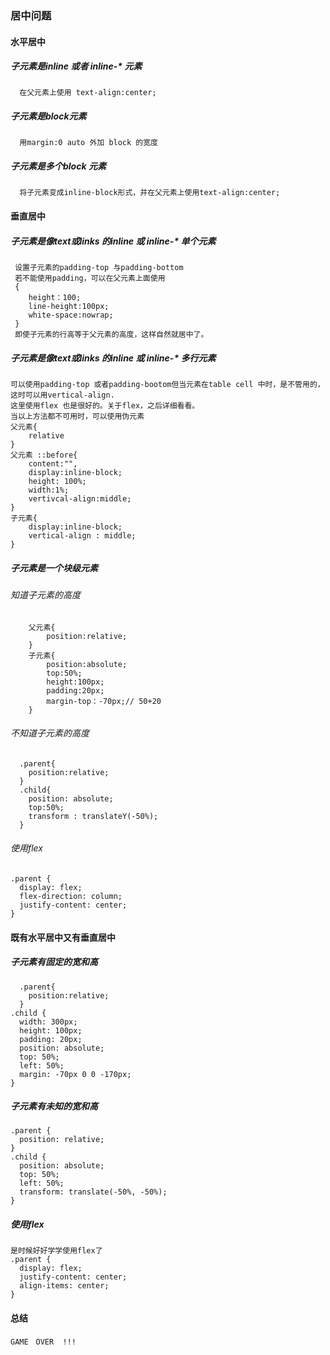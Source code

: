 ### 居中问题 <a href="https://css-tricks.com/centering-css-complete-guide/#center-horizontally"></a>
#### 水平居中
##### 子元素是inline 或者 inline-* 元素
      在父元素上使用 text-align:center;
##### 子元素是block元素
      用margin:0 auto 外加 block 的宽度
##### 子元素是多个block 元素
      将子元素变成inline-block形式，并在父元素上使用text-align:center;

#### 垂直居中
##### 子元素是像text或links 的inline 或 inline-* 单个元素
     设置子元素的padding-top 与padding-bottom 
     若不能使用padding，可以在父元素上面使用
     {
        height：100;
        line-height:100px;
        white-space:nowrap;  
     }
     即使子元素的行高等于父元素的高度，这样自然就居中了。
##### 子元素是像text或links 的inline 或 inline-* 多行元素
    可以使用padding-top 或者padding-bootom但当元素在table cell 中时，是不管用的，这时可以用vertical-align.
    这里使用flex 也是很好的。关于flex，之后详细看看。
    当以上方法都不可用时，可以使用伪元素 
    父元素{
        relative
    }
    父元素 ::before{
        content:"",
        display:inline-block;
        height: 100%;
        width:1%;
        vertivcal-align:middle;
    }
    子元素{
        display:inline-block;
        vertical-align : middle;
    }
##### 子元素是一个块级元素
###### 知道子元素的高度
        父元素{
            position:relative;
        }
        子元素{
            position:absolute;
            top:50%;
            height:100px;
            padding:20px;
            margin-top：-70px;// 50+20  
        }
###### 不知道子元素的高度
      .parent{
        position:relative;
      }
      .child{
        position: absolute;
        top:50%;
        transform : translateY(-50%);
      } 
###### 使用flex
    .parent {
      display: flex;
      flex-direction: column;
      justify-content: center;
    }
#### 既有水平居中又有垂直居中
#####  子元素有固定的宽和高
      .parent{
        position:relative;
      }
    .child {
      width: 300px;
      height: 100px;
      padding: 20px;
      position: absolute;
      top: 50%;
      left: 50%;
      margin: -70px 0 0 -170px;
    }
##### 子元素有未知的宽和高
    .parent {
      position: relative;
    }
    .child {
      position: absolute;
      top: 50%;
      left: 50%;
      transform: translate(-50%, -50%);
    }
##### 使用flex 
    是时候好好学学使用flex了
    .parent {
      display: flex;
      justify-content: center;
      align-items: center;
    }
#### 总结
    GAME　OVER  !!!
